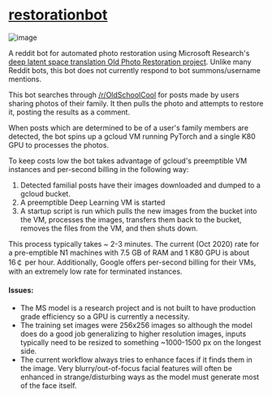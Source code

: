 # [restorationbot](https://www.reddit.com/user/restoration-bot)

![image](https://i.imgur.com/hBln6aw.jpg)

A reddit bot for automated photo restoration using Microsoft Research's 
[deep latent space translation Old Photo Restoration project](https://github.com/microsoft/Bringing-Old-Photos-Back-to-Life).
Unlike many Reddit bots, this bot does not currently respond to bot summons/username mentions.

This bot searches through [/r/OldSchoolCool](oldschoolcool.reddit.com) for posts made by users sharing photos
of their family. It then pulls the photo and attempts to restore it, posting the results as a comment.

When posts which are determined to be of a user's family members are detected, the bot 
spins up a gcloud VM running PyTorch and a single K80 GPU to processes the photos.

To keep costs low the bot takes advantage of gcloud's preemptible VM instances and per-second billing in the following way:
 1. Detected familial posts have their images downloaded and dumped to a gcloud bucket.
 2. A preemptible Deep Learning VM is started
 3. A startup script is run which pulls the new images from the bucket into the VM, processes the images, transfers
 them back to the bucket, removes the files from the VM, and then shuts down.
 
This process typically takes ~ 2-3 minutes. The current (Oct 2020) rate for a pre-emptible N1 machines with 
7.5 GB of RAM and 1 K80 GPU is about 16￠ per hour. Additionally, Google offers per-second billing for their VMs, 
with an extremely low rate for terminated instances.

#### Issues:
- The MS model is a research project and is not built to have production grade efficiency so a GPU is currently a necessity.
- The training set images were 256x256 images so although the model does do a good job generalizing to
higher resolution images, inputs typically need to be resized to something ~1000-1500 px on the longest side.
- The current workflow always tries to enhance faces if it finds them in the image. Very blurry/out-of-focus facial
features will often be enhanced in strange/disturbing ways as the model must generate most of the face itself.
